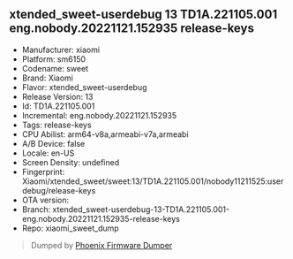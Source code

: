 ## xtended_sweet-userdebug 13 TD1A.221105.001 eng.nobody.20221121.152935 release-keys
- Manufacturer: xiaomi
- Platform: sm6150
- Codename: sweet
- Brand: Xiaomi
- Flavor: xtended_sweet-userdebug
- Release Version: 13
- Id: TD1A.221105.001
- Incremental: eng.nobody.20221121.152935
- Tags: release-keys
- CPU Abilist: arm64-v8a,armeabi-v7a,armeabi
- A/B Device: false
- Locale: en-US
- Screen Density: undefined
- Fingerprint: Xiaomi/xtended_sweet/sweet:13/TD1A.221105.001/nobody11211525:userdebug/release-keys
- OTA version: 
- Branch: xtended_sweet-userdebug-13-TD1A.221105.001-eng.nobody.20221121.152935-release-keys
- Repo: xiaomi_sweet_dump


>Dumped by [Phoenix Firmware Dumper](https://github.com/DroidDumps/phoenix_firmware_dumper)
